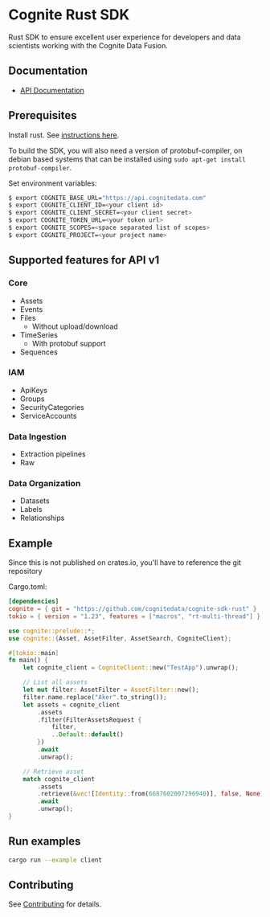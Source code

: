 Cognite Rust SDK
==========================

Rust SDK to ensure excellent user experience for developers and data scientists working with the Cognite Data Fusion.

## Documentation
* [API Documentation](https://docs.cognite.com/api/v1/)

## Prerequisites
Install rust. See [instructions here](https://rustup.rs/).

To build the SDK, you will also need a version of protobuf-compiler, on debian based systems that can be installed using `sudo apt-get install protobuf-compiler`.

Set environment variables:

```bash
$ export COGNITE_BASE_URL="https://api.cognitedata.com"
$ export COGNITE_CLIENT_ID=<your client id>
$ export COGNITE_CLIENT_SECRET=<your client secret>
$ export COGNITE_TOKEN_URL=<your token url>
$ export COGNITE_SCOPES=<space separated list of scopes>
$ export COGNITE_PROJECT=<your project name>
```

## Supported features for API v1

### Core
- Assets
- Events
- Files
  - Without upload/download
- TimeSeries
  - With protobuf support
- Sequences
### IAM
- ApiKeys
- Groups
- SecurityCategories
- ServiceAccounts
### Data Ingestion
- Extraction pipelines
- Raw
### Data Organization
- Datasets
- Labels
- Relationships

## Example

Since this is not published on crates.io, you'll have to reference the git repository

Cargo.toml:

```TOML
[dependencies]
cognite = { git = "https://github.com/cognitedata/cognite-sdk-rust" }
tokio = { version = "1.23", features = ["macros", "rt-multi-thread"] }
```

```Rust
use cognite::prelude::*;
use cognite::{Asset, AssetFilter, AssetSearch, CogniteClient};

#[tokio::main]
fn main() {
    let cognite_client = CogniteClient::new("TestApp").unwrap();

    // List all assets
    let mut filter: AssetFilter = AssetFilter::new();
    filter.name.replace("Aker".to_string());
    let assets = cognite_client
        .assets
        .filter(FilterAssetsRequest {
            filter,
            ..Default::default()
        })
        .await
        .unwrap();

    // Retrieve asset
    match cognite_client
        .assets
        .retrieve(&vec![Identity::from(6687602007296940)], false, None)
        .await
        .unwrap();
}
```

## Run examples

```bash
cargo run --example client
```

## Contributing

See [Contributing](CONTRIBUTING.md) for details.